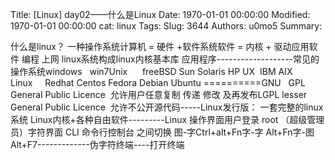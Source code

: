 Title: [Linux] day02——什么是Linux
Date: 1970-01-01 00:00:00
Modified: 1970-01-01 00:00:00
cat: linux
Tags: 
Slug: 3644
Authors: u0mo5 
Summary: 

什么是linux？ 一种操作系统计算机 = 硬件 +软件系统软件 = 内核 + 驱动应用软件 编程 上网
linux系统构成linux内核基本库 应用程序-------------------常见的操作系统windows   win7Unix      freeBSD Sun Solaris HP UX  IBM AIX Linux     Redhat Centos Fedora Debian Ubuntu
==========GNU   GPL  General Public Licence  允许用户任意复制 传递 修改 及再发布LGPL lesser General Public Licence  允许不公开源代码-----Linux发行版： 一套完整的linux系统 Linux内核+各种自由软件---------Linux 操作界面用户登录 root （超级管理员）字符界面 CLI 命令行控制台 之间切换 图-字Ctrl+alt+Fn字-字 Alt+Fn字-图 Alt+F7-------------伪字符终端----打开终端
